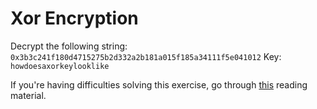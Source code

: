 # Xor Encryption

Decrypt the following string: `0x3b3c241f180d4715275b2d332a2b181a015f185a34111f5e041012`
Key: `howdoesaxorkeylooklike`

If you're having difficulties solving this exercise, go through [this](../../../reading/README.md#xor-encryption) reading material.
